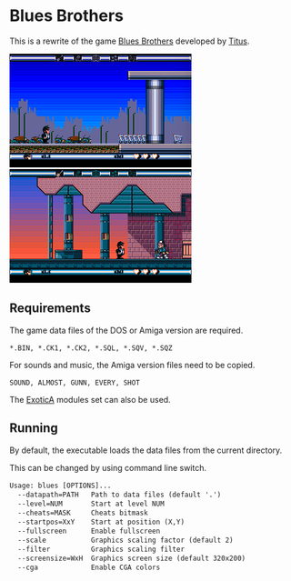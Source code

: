 
# Blues Brothers

This is a rewrite of the game [Blues Brothers](https://www.mobygames.com/game/blues-brothers) developed by [Titus](https://www.mobygames.com/company/titus-interactive-sa).

![Screenshot1](blues1.png) ![Screenshot2](blues2.png)


## Requirements

The game data files of the DOS or Amiga version are required.

```
*.BIN, *.CK1, *.CK2, *.SQL, *.SQV, *.SQZ
```

For sounds and music, the Amiga version files need to be copied.

```
SOUND, ALMOST, GUNN, EVERY, SHOT
```

The [ExoticA](https://www.exotica.org.uk/wiki/The_Blues_Brothers) modules set can also be used.


## Running

By default, the executable loads the data files from the current directory.

This can be changed by using command line switch.

```
Usage: blues [OPTIONS]...
  --datapath=PATH   Path to data files (default '.')
  --level=NUM       Start at level NUM
  --cheats=MASK     Cheats bitmask
  --startpos=XxY    Start at position (X,Y)
  --fullscreen      Enable fullscreen
  --scale           Graphics scaling factor (default 2)
  --filter          Graphics scaling filter
  --screensize=WxH  Graphics screen size (default 320x200)
  --cga             Enable CGA colors
```

